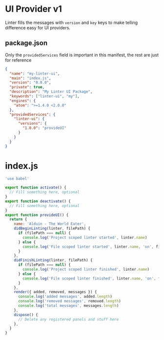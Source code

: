 # UI Provider v1

Linter fills the messages with `version` and `key` keys to make telling difference easy for UI providers.

## package.json

Only the `providedServices` field is important in this manifest, the rest are just for reference

```json
{
  "name": "my-linter-ui",
  "main": "index.js",
  "version": "0.0.0",
  "private": true,
  "description": "My Linter UI Package",
  "keywords": ["linter-ui", "my"],
  "engines": {
    "atom": ">=1.4.0 <2.0.0"
  },
  "providedServices": {
    "linter-ui": {
      "versions": {
        "1.0.0": "provideUI"
      }
    }
  }
}
```

# index.js

```js
'use babel'

export function activate() {
  // Fill something here, optional
}
export function deactivate() {
  // Fill something here, optional
}
export function provideUI() {
  return {
    name: 'Alduin - The World Eater',
    didBeginLinting(linter, filePath) {
      if (filePath === null) {
        console.log('Project scoped linter started', linter.name)
      } else {
        console.log('File scoped linter started', linter.name, 'on', filePath)
      }
    },
    didFinishLinting(linter, filePath) {
      if (filePath === null) {
        console.log('Project scoped linter finished', linter.name)
      } else {
        console.log('File scoped linter finished', linter.name, 'on', filePath)
      }
    },
    render({ added, removed, messages }) {
      console.log('added messages', added.length)
      console.log('removed messages', removed.length)
      console.log('total messages', messages.length)
    },
    dispose() {
      // Delete any registered panels and stuff here
    },
  }
}

```
